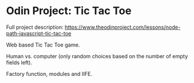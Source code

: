# Odin Project: Tic Tac Toe

Full project description: https://www.theodinproject.com/lessons/node-path-javascript-tic-tac-toe

Web based Tic Tac Toe game.

Human vs. computer (only random choices based on the number of empty fields left).

Factory function, modules and IIFE.
